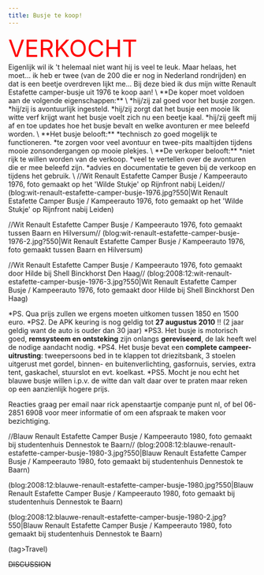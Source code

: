 ```yaml
---
title: Busje te koop!
---
```


<html><font color=red size=+5>VERKOCHT</font><br/></html>
Eigenlijk wil ik 't helemaal niet want hij is veel te leuk. Maar helaas, het moet... ik heb er twee (van de 200 die er nog in Nederland rondrijden) en dat is een beetje overdreven lijkt me... Bij deze bied ik dus mijn witte Renault Estafette camper-busje uit 1976 te koop aan!
\
**De koper moet voldoen aan de volgende eigenschappen:**  
\
*hij/zij zal goed voor het busje zorgen.
*hij/zij is avontuurlijk ingesteld.
*hij/zij zorgt dat het busje een mooie lik witte verf krijgt want het busje voelt zich nu een beetje kaal.
*hij/zij geeft mij af en toe updates hoe het busje bevalt en welke avonturen er mee beleefd worden.
\
**Het busje belooft:**  
*technisch zo goed mogelijk te functioneren.
*te zorgen voor veel avontuur en twee-pits maaltijden tijdens mooie zonsondergangen op mooie plekjes. 
\
**De verkoper belooft:**
*niet rijk te willen worden van de verkoop.
*veel te vertellen over de avonturen die er mee beleefd zijn.
*advies en documentatie te geven bij de verkoop en tijdens het gebruik.
\
//Wit Renault Estafette Camper Busje / Kampeerauto 1976, foto gemaakt op het 'Wilde Stukje' op Rijnfront nabij Leiden//
(blog:wit-renault-estafette-camper-busje-1976.jpg?550|Wit Renault Estafette Camper Busje / Kampeerauto 1976, foto gemaakt op het 'Wilde Stukje' op Rijnfront nabij Leiden)

//Wit Renault Estafette Camper Busje / Kampeerauto 1976, foto gemaakt tussen Baarn en Hilversum//
(blog:wit-renault-estafette-camper-busje-1976-2.jpg?550|Wit Renault Estafette Camper Busje / Kampeerauto 1976, foto gemaakt tussen Baarn en Hilversum)

//Wit Renault Estafette Camper Busje / Kampeerauto 1976, foto gemaakt door Hilde bij Shell Binckhorst Den Haag//
(blog:2008:12:wit-renault-estafette-camper-busje-1976-3.jpg?550|Wit Renault Estafette Camper Busje / Kampeerauto 1976, foto gemaakt door Hilde bij Shell Binckhorst Den Haag)

*PS. Qua prijs zullen we ergens moeten uitkomen tussen 1850 en 1500 euro.
*PS2. De APK keuring is nog geldig tot  **27 augustus 2010** !! (2 jaar geldig want de auto is ouder dan 30 jaar)
*PS3. Het busje is motorisch goed, **remsysteem en ontsteking** zijn onlangs **gereviseerd**, de lak heeft wel de nodige aandacht nodig.
*PS4. Het busje bevat een **complete campeer-uitrusting**: tweepersoons bed in te klappen tot driezitsbank, 3 stoelen uitgerust met gordel, binnen- en buitenverlichting, gasfornuis, servies, extra tent, gaskachel, stuurslot en evt. koelkast.
*PS5. Mocht je nou echt het blauwe busje willen i.p.v. de witte dan valt daar over te praten maar reken op een aanzienlijk hogere prijs.

Reacties graag per email naar rick apenstaartje companje punt nl, of bel 06-2851 6908 voor meer informatie of om een afspraak te maken voor bezichtiging.

//Blauw Renault Estafette Camper Busje / Kampeerauto 1980, foto gemaakt bij studentenhuis Dennestok te Baarn//
(blog:2008:12:blauwe-renault-estafette-camper-busje-1980-3.jpg?550|Blauw Renault Estafette Camper Busje / Kampeerauto 1980, foto gemaakt bij studentenhuis Dennestok te Baarn)

(blog:2008:12:blauwe-renault-estafette-camper-busje-1980.jpg?550|Blauw Renault Estafette Camper Busje / Kampeerauto 1980, foto gemaakt bij studentenhuis Dennestok te Baarn)

(blog:2008:12:blauwe-renault-estafette-camper-busje-1980-2.jpg?550|Blauw Renault Estafette Camper Busje / Kampeerauto 1980, foto gemaakt bij studentenhuis Dennestok te Baarn)

(tag>Travel)

~~DISCUSSION~~
